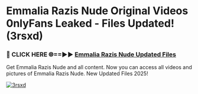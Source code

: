 # Emmalia Razis Nude Original Videos 0nlyFans Leaked - Files Updated! (3rsxd)

<h3>🔴 CLICK HERE 🌐==►► <a href="https://tinyurl.com/y5r63du9" rel="nofollow">Emmalia Razis Nude Updated Files</a></h3>

Get Emmalia Razis Nude and all content. Now you can access all videos and pictures of Emmalia Razis Nude. New Updated Files 2025!

[![3rsxd](https://i.imgur.com/UVo9nyh.gif)](https://tinyurl.com/y5r63du9)